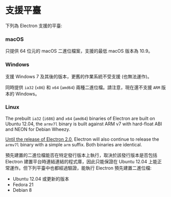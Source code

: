 # 支援平臺

下列為 Electron 支援的平臺:

### macOS

只提供 64 位元的 macOS 二進位檔案，支援的最低 macOS 版本為 10.9。

### Windows

支援 Windows 7 及其後的版本，更舊的作業系統不受支援 (也無法運作)。

同時提供 `ia32` (`x86`) 和 `x64` (`amd64`) 兩種二進位檔。請注意，現在還不支援 `ARM` 版本的 Windows。

### Linux

The prebuilt `ia32` (`i686`) and `x64` (`amd64`) binaries of Electron are built on Ubuntu 12.04, the `armv7l` binary is built against ARM v7 with hard-float ABI and NEON for Debian Wheezy.

[Until the release of Electron 2.0](https://github.com/electron/electron/blob/master/docs/tutorial/planned-breaking-changes.md#duplicate-arm-assets), Electron will also continue to release the `armv7l` binary with a simple `arm` suffix. Both binaries are identical.

預先建置的二進位檔能否在特定發行版本上執行，取決於該發行版本是否包括 Electron 建置平台時連結連結的程式庫，因此只能保證在 Ubuntu 12.04 上能正常運作。但下列平臺中也都經過驗證，能執行 Electron 預先建置二進位檔:

* Ubuntu 12.04 或更新的版本
* Fedora 21
* Debian 8